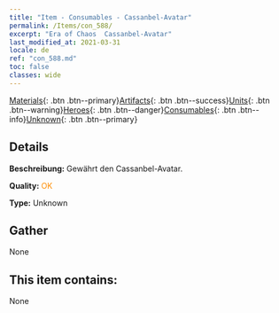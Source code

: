 ```yaml
---
title: "Item - Consumables - Cassanbel-Avatar"
permalink: /Items/con_588/
excerpt: "Era of Chaos  Cassanbel-Avatar"
last_modified_at: 2021-03-31
locale: de
ref: "con_588.md"
toc: false
classes: wide
---
```

 [Materials](/de/Items/){: .btn .btn--primary}[Artifacts](/de/Items/Artifacts/){: .btn .btn--success}[Units](/de/Items/Units/){: .btn .btn--warning}[Heroes](/de/Items/Heroes/){: .btn .btn--danger}[Consumables](/de/Items/Consumables/){: .btn .btn--info}[Unknown](/de/Items/Unknown/){: .btn .btn--primary}

## Details
 **Beschreibung:** Gewährt den Cassanbel-Avatar.

 **Quality:** <span style="color: #FF8C00">OK</span>

 **Type:** Unknown

## Gather

  None

## This item contains:

  None

